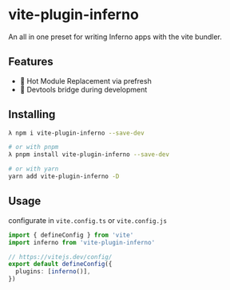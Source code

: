 # vite-plugin-inferno

An all in one preset for writing Inferno apps with the vite bundler.

## Features

- 🚀 Hot Module Replacement via prefresh
- 🔨 Devtools bridge during development

## Installing

```bash
λ npm i vite-plugin-inferno --save-dev

# or with pnpm
λ pnpm install vite-plugin-inferno --save-dev

# or with yarn
yarn add vite-plugin-inferno -D
```

## Usage

configurate in `vite.config.ts` or `vite.config.js`

```typescript
import { defineConfig } from 'vite'
import inferno from 'vite-plugin-inferno'

// https://vitejs.dev/config/
export default defineConfig({
  plugins: [inferno()],
})
```
